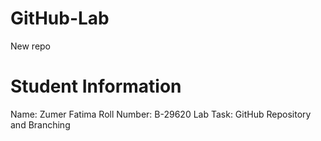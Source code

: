 # GitHub-Lab
New repo
# Student Information
 Name: Zumer Fatima
 Roll Number: B-29620
 Lab Task: GitHub Repository and Branching

